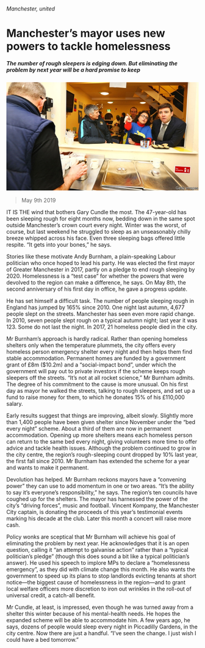 ###### Manchester, united

# Manchester’s mayor uses new powers to tackle homelessness 

##### The number of rough sleepers is edging down. But eliminating the problem by next year will be a hard promise to keep 

![image](images/20190511_BRP004_0.jpg) 

> May 9th 2019 

IT IS THE wind that bothers Gary Cundle the most. The 47-year-old has been sleeping rough for eight months now, bedding down in the same spot outside Manchester’s crown court every night. Winter was the worst, of course, but last weekend he struggled to sleep as an unseasonably chilly breeze whipped across his face. Even three sleeping bags offered little respite. “It gets into your bones,” he says. 

Stories like these motivate Andy Burnham, a plain-speaking Labour politician who once hoped to lead his party. He was elected the first mayor of Greater Manchester in 2017, partly on a pledge to end rough sleeping by 2020. Homelessness is a “test case” for whether the powers that were devolved to the region can make a difference, he says. On May 8th, the second anniversary of his first day in office, he gave a progress update. 

He has set himself a difficult task. The number of people sleeping rough in England has jumped by 165% since 2010. One night last autumn, 4,677 people slept on the streets. Manchester has seen even more rapid change. In 2010, seven people slept rough on a typical autumn night; last year it was 123. Some do not last the night. In 2017, 21 homeless people died in the city. 

Mr Burnham’s approach is hardly radical. Rather than opening homeless shelters only when the temperature plummets, the city offers every homeless person emergency shelter every night and then helps them find stable accommodation. Permanent homes are funded by a government grant of £8m ($10.2m) and a “social-impact bond”, under which the government will pay out to private investors if the scheme keeps rough sleepers off the streets. “It’s not at all rocket science,” Mr Burnham admits. The degree of his commitment to the cause is more unusual. On his first day as mayor he walked the streets, talking to rough sleepers, and set up a fund to raise money for them, to which he donates 15% of his £110,000 salary. 

Early results suggest that things are improving, albeit slowly. Slightly more than 1,400 people have been given shelter since November under the “bed every night” scheme. About a third of them are now in permanent accommodation. Opening up more shelters means each homeless person can return to the same bed every night, giving volunteers more time to offer advice and tackle health issues. Although the problem continued to grow in the city centre, the region’s rough-sleeping count dropped by 10% last year, the first fall since 2010. Mr Burnham has extended the scheme for a year and wants to make it permanent. 

Devolution has helped. Mr Burnham reckons mayors have a “convening power” they can use to add momentum in one or two areas. “It’s the ability to say it’s everyone’s responsibility,” he says. The region’s ten councils have coughed up for the shelters. The mayor has harnessed the power of the city’s “driving forces”, music and football. Vincent Kompany, the Manchester City captain, is donating the proceeds of this year’s testimonial events marking his decade at the club. Later this month a concert will raise more cash. 

Policy wonks are sceptical that Mr Burnham will achieve his goal of eliminating the problem by next year. He acknowledges that it is an open question, calling it “an attempt to galvanise action” rather than a “typical politician’s pledge” (though this does sound a bit like a typical politician’s answer). He used his speech to implore MPs to declare a “homelessness emergency”, as they did with climate change this month. He also wants the government to speed up its plans to stop landlords evicting tenants at short notice—the biggest cause of homelessness in the region—and to grant local welfare officers more discretion to iron out wrinkles in the roll-out of universal credit, a catch-all benefit. 

Mr Cundle, at least, is impressed, even though he was turned away from a shelter this winter because of his mental-health needs. He hopes the expanded scheme will be able to accommodate him. A few years ago, he says, dozens of people would sleep every night in Piccadilly Gardens, in the city centre. Now there are just a handful. “I’ve seen the change. I just wish I could have a bed tomorrow.” 

